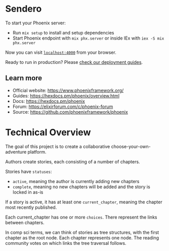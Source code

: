 # Sendero

To start your Phoenix server:

  * Run `mix setup` to install and setup dependencies
  * Start Phoenix endpoint with `mix phx.server` or inside IEx with `iex -S mix phx.server`

Now you can visit [`localhost:4000`](http://localhost:4000) from your browser.

Ready to run in production? Please [check our deployment guides](https://hexdocs.pm/phoenix/deployment.html).

## Learn more

  * Official website: https://www.phoenixframework.org/
  * Guides: https://hexdocs.pm/phoenix/overview.html
  * Docs: https://hexdocs.pm/phoenix
  * Forum: https://elixirforum.com/c/phoenix-forum
  * Source: https://github.com/phoenixframework/phoenix

# Technical Overview

The goal of this project is to create a collaborative choose-your-own-adventure platform.

Authors create stories, each consisting of a number of chapters. 

Stories have `statuses`:

* `active`, meaning the author is currently adding new chapters
* `complete`, meaning no new chapters will be added and the story is locked in as-is

If a story is active, it has at least one `current_chapter`, meaning the chapter most recently published.

Each current_chapter has one or more `choices`. There represent the links between chapters.

In comp sci terms, we can think of stories as tree structures, with the first chapter as the root node. Each chapter represents one node.
The reading community votes on which links the tree traversal follows.
